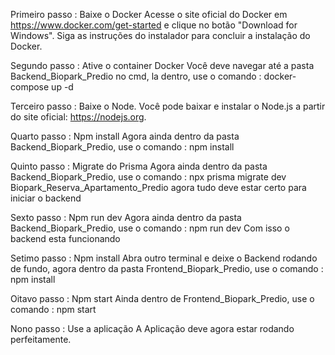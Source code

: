 Primeiro passo : Baixe o Docker
Acesse o site oficial do Docker em https://www.docker.com/get-started e clique no botão "Download for Windows". Siga as instruções do instalador para concluir a instalação do Docker.

Segundo passo : Ative o container Docker
Você deve navegar até a pasta Backend_Biopark_Predio no cmd, la dentro, use o comando : docker-compose up -d

Terceiro passo : Baixe o Node.
Você pode baixar e instalar o Node.js a partir do site oficial: https://nodejs.org.

Quarto passo : Npm install
Agora ainda dentro da pasta Backend_Biopark_Predio, use o comando : npm install

Quinto passo : Migrate do Prisma
Agora ainda dentro da pasta Backend_Biopark_Predio, use o comando : npx prisma migrate dev Biopark_Reserva_Apartamento_Predio agora tudo deve estar certo para iniciar o backend

Sexto passo : Npm run dev
Agora ainda dentro da pasta Backend_Biopark_Predio, use o comando : npm run dev Com isso o backend esta funcionando

Setimo passo : Npm install
Abra outro terminal e deixe o Backend rodando de fundo, agora dentro da pasta Frontend_Biopark_Predio, use o comando : npm install

Oitavo passo : Npm start
Ainda dentro de Frontend_Biopark_Predio, use o comando : npm start

Nono passo : Use a aplicação
A Aplicação deve agora estar rodando perfeitamente.
